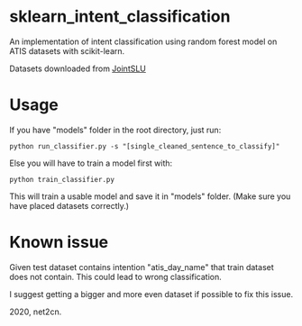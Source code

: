 # sklearn_intent_classification
An implementation of intent classification using random forest model on ATIS datasets with scikit-learn.

Datasets downloaded from [JointSLU](https://github.com/yvchen/JointSLU)

# Usage
If you have "models" folder in the root directory, just run:
```
python run_classifier.py -s "[single_cleaned_sentence_to_classify]"
```
Else you will have to train a model first with:
```
python train_classifier.py
```
This will train a usable model and save it in "models" folder. (Make sure you have placed datasets correctly.)

# Known issue
Given test dataset contains intention "atis_day_name" that train dataset does not contain. This could lead to wrong classification.

I suggest getting a bigger and more even dataset if possible to fix this issue.

2020, net2cn.